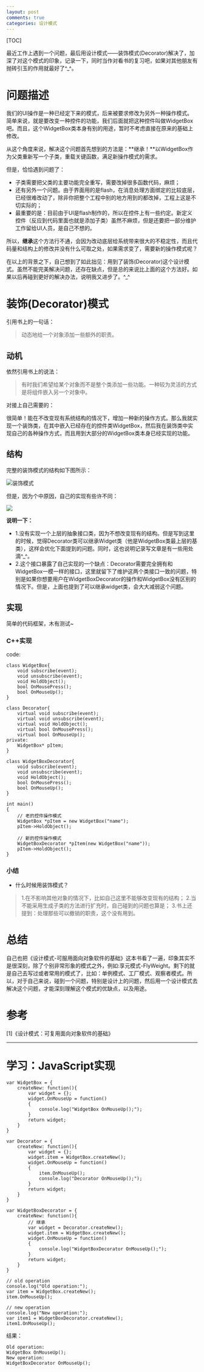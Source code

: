 ```yaml
---
layout: post
comments: true
categories: 设计模式
---
```


[TOC]

最近工作上遇到一个问题，最后用设计模式——装饰模式(Decorator)解决了，加深了对这个模式的印象，记录一下，同时当作对看书的复习吧，如果对其他朋友有抛砖引玉的作用就最好了^_^。





# 问题描述

我们的UI操作是一种已经定下来的模式，后来被要求修改为另外一种操作模式。简单来说，就是要改变一种控件的功能，我们后面就把这种控件叫做WidgetBox吧。而且，这个WidgetBox类本身有别的用途，暂时不考虑直接在原来的基础上修改。

从这个角度来说，解决这个问题首先想到的方法是：**继承！**以WidgetBox作为父类重新写一个子类，重载关键函数，满足新操作模式的需求。

但是，恰恰遇到问题了：

* 子类需要把父类的主要功能完全重写，需要改掉很多函数代码，麻烦；
* 还有另外一个问题。由于界面用的是flash，在消息处理方面绑定的比较底层，已经很难改动了，除非你把整个工程中别的地方用到的都改掉，工程上这是不切实际的；
* 最重要的是：目前由于UI是flash制作的，所以在控件上有一些约定。新定义控件（反应到代码里面也就是添加子类）虽然不麻烦，但是还要把一部分维护工作留给UI人员，是自己不想的。

所以，**继承**这个方法行不通，会因为改动底层给系统带来很大的不稳定性，而且代码量和结构上的修改并没有什么可取之处，如果需求变了，需要新的操作模式呢？

在以上的背景之下，自己想到了如此拙见：用到了装饰(Decorator)这个设计模式。虽然不能完美解决问题，还存在缺点，但是总的来说比上面的这个方法好。如果以后再碰到更好的解决办法，说明我又进步了。^_^

# 装饰(Decorator)模式
引用书上的一句话：

> 动态地给一个对象添加一些额外的职责。

## 动机
依然引用书上的说法：

> 有时我们希望给某个对象而不是整个类添加一些功能。一种较为灵活的方式是将组件嵌入另一个对象中。

对接上自己需要的：

很简单！能在不改变现有系统结构的情况下，增加一种新的操作方式。那么我就实现一个装饰类，在其中嵌入已经存在的控件类WidgetBox，然后我在装饰类中实现自己的各种操作方式，而且用到大部分的WidgetBox类本身已经实现的功能。

## 结构
完整的装饰模式的结构如下图所示：

![装饰模式](http://o856moet9.bkt.clouddn.com/decorator.jpg)

但是，因为个中原因，自己的实现有些许不同：

![](http://o856moet9.bkt.clouddn.com/decorator_self.jpg)

**说明一下：**

* 1.没有实现一个上层的抽象接口类，因为不想改变现有的结构。但是写到这里的时候，觉得Decorator类可以继承Widget类（他是WidgetBox类最上层的基类），这样会优化下面提到的问题。同时，这也说明记录写文章是有一些用处滴^_^。
* 2.这个接口暴露了自己实现的一个缺点：Decorator需要完全拥有和WidgetBox一模一样的接口，这里就留下了维护这两个类接口一致的问题，特别是如果你想要用户在WidgetBoxDecorator的操作和WidgetBox没有区别的情况下。但是，上面也提到了可以继承widget类，会大大减弱这个问题。


## 实现

简单的代码框架，木有测试~

### C++实现

code: 

	class WidgetBox{
		void subscribe(event);
		void unsubscribe(event);
		void HoldObject();
		bool OnMousePress();
		bool OnMouseUp();
	}

	class Decorator{
		virtual void subscribe(event);
		virtual void unsubscribe(event);
		virtual void HoldObject();
		virtual bool OnMousePress();
		virtual bool OnMouseUp();
	private:
		WidgetBox* pItem;
	}

	class WidgetBoxDecorator{
		void subscribe(event);
		void unsubscribe(event);
		void HoldObject();
		bool OnMousePress();
		bool OnMouseUp();
	}

	int main()
	{
		// 老的控件操作模式
		WidgetBox *pItem = new WidgetBox("name");
		pItem->HoldObject();

		// 新的控件操作模式
		WidgetBoxDecorator *pItem(new WidgetBox("name"));
		pItem->HoldObject();
	}
### 小结

* 什么时候用装饰模式？

> 1.在不影响其他对象的情况下，比如自己这里不能够改变现有的结构；
> 2.当不能采用生成子类的方法进行扩充时，自己碰到的问题也算是；
> 3.书上还提到：处理那些可以撤销的职责，这个没有用到。

# 总结

自己也把《设计模式-可服用面向对象软件的基础》这本书看了一遍，印象其实不是很深刻，除了个别非常形象的模式之外，例如:享元模式-FlyWeight。剩下的就是自己去写过或者常用的模式了，比如：单例模式、工厂模式、观察者模式。所以，对于自己来说，碰到一个问题，特别是设计上的问题，然后用一个设计模式去解决这个问题，才能深刻理解这个模式的优缺点，以及用途。

# 参考
[1]《设计模式：可复用面向对象软件的基础》


---

# 学习：JavaScript实现

	var WidgetBox = {
		createNew: function(){
			var widget = {};
			widget.OnMouseUp = function()
			{
				console.log("WidgetBox OnMouseUp();");
			}
			return widget;
		}
	}

	var Decorator = {
		createNew: function(){	
			var widget = {};
			widget.item = WidgetBox.createNew();
			widget.OnMouseUp = function()
			{
				item.OnMouseUp();
				console.log("Decorator OnMouseUp();");
			}
			return widget;
		}
	}

	var WidgetBoxDecorator = {
		createNew: function(){
			// 继承
			var widget = Decorator.createNew();
			widget.item = WidgetBox.createNew();
			widget.OnMouseUp = function()
			{
				console.log("WidgetBoxDecorator OnMouseUp();");
			}
			return widget;
		}
	}

	// old operation
	console.log("Old operation:");
	var item = WidgetBox.createNew();
	item.OnMouseUp();

	// new operation
	console.log("New operation:");
	var item1 = WidgetBoxDecorator.createNew();
	item1.OnMouseUp();

结果：

	Old operation:
	WidgetBox OnMouseUp();
	New operation:
	WidgetBoxDecorator OnMouseUp();